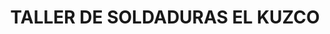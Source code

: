 ---
title: "TALLER DE SOLDADURAS EL KUZCO"
url: /canton-balao/taller-de-soldaduras-el-kuzco/
shop: general
---